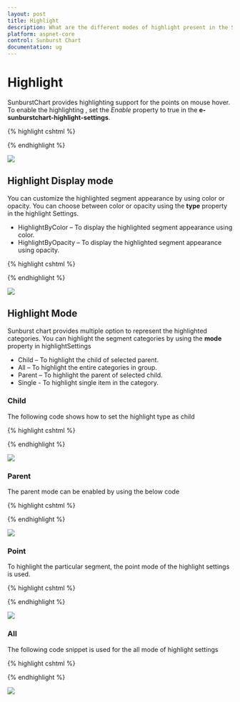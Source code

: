 ```yaml
---
layout: post
title: Highlight
description: What are the different modes of highlight present in the Sunburst Chart
platform: aspnet-core
control: Sunburst Chart
documentation: ug
---
```


# Highlight 
SunburstChart provides highlighting support for the points on mouse hover. To enable the highlighting , set the *Enable* property to true in the **e-sunburstchart-highlight-settings**. 

{% highlight cshtml %}

<ej-sunburstchart id="SunburstChart" >
<e-sunburstchart-highlight-settings enable="true" ></e-sunburstchart-highlight-settings>
</ej-sunburstchart>

{% endhighlight %}

![](Highlight_images/Highlight_img1.png)

 
## Highlight Display mode

 You can customize the highlighted segment appearance by using color or opacity. You can choose between color or opacity using the **type** property in the highlight Settings.

*	HighlightByColor – To display the highlighted segment appearance using color.
*	HighlightByOpacity – To display the highlighted segment appearance using opacity.

{% highlight cshtml %}

<ej-sunburstchart id="SunburstChart" >
<e-sunburstchart-highlight-settings enable="true" color="red" type="@SunburstHighlightType.Color"></e-sunburstchart-highlight-settings>
</ej-sunburstchart>

 {% endhighlight %}

![](Highlight_images/Highlight_img2.png)

## Highlight Mode

Sunburst chart provides multiple option to represent the highlighted categories. You can highlight the segment categories by using the **mode** property in highlightSettings
*	Child – To highlight the child of selected parent.
*	All – To highlight the entire categories in group.
*	Parent – To highlight the parent of selected child.
*	Single - To highlight single item in the category.

### Child
The following code shows how to set the highlight type as child 

{% highlight cshtml %}

<ej-sunburstchart id="SunburstChart" >
<e-sunburstchart-highlight-settings enable="true" mode="@SunburstHighlightMode.Child">
</e-sunburstchart-highlight-settings>
</ej-sunburstchart>

{% endhighlight %}

![](Highlight_images/Highlight_img3.png)
 
### Parent

The parent mode can be enabled by using the below code 

{% highlight cshtml %}

<ej-sunburstchart id="SunburstChart" >
<e-sunburstchart-highlight-settings enable="true" mode="@SunburstHighlightMode.Parent">
</e-sunburstchart-highlight-settings>
</ej-sunburstchart>

{% endhighlight %}

![](Highlight_images/Highlight_img4.png)
 
### Point

To highlight the particular segment, the point mode of the highlight settings is used.

{% highlight cshtml %}

<ej-sunburstchart id="SunburstChart" >
<e-sunburstchart-highlight-settings enable="true" mode="@SunburstHighlightMode.Point">
</e-sunburstchart-highlight-settings>
</ej-sunburstchart>

 {% endhighlight %}

![](Highlight_images/Highlight_img5.png)
 
### All

The following code snippet is used for the all mode of highlight settings

{% highlight cshtml %}

<ej-sunburstchart id="SunburstChart" >
<e-sunburstchart-highlight-settings enable="true" mode="@SunburstHighlightMode.All">
</e-sunburstchart-highlight-settings>
</ej-sunburstchart>

{% endhighlight %}

![](Highlight_images/Highlight_img6.png)

